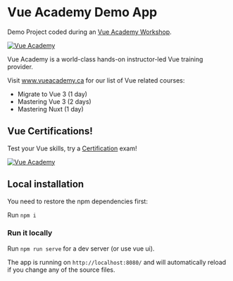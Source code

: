 # Vue Academy Demo App

Demo Project coded during an <a href="https://vue.ac" target="_blank">Vue Academy Workshop</a>.

[![Vue Academy](https://www.vueacademy.ca/images/classroom.jpeg "Vue Academy")](https://www.vueacademy.ca)

Vue Academy is a world-class hands-on instructor-led Vue training provider.

Visit www.vueacademy.ca for our list of Vue related courses:
* Migrate to Vue 3 (1 day)
* Mastering Vue 3 (2 days)
* Mastering Nuxt (1 day)

## Vue Certifications!

Test your Vue skills, try a <a href="https://www.vueacademy.ca/certification" target="_blank">Certification</a> exam!

[![Vue Academy](https://www.vueacademy.ca/images/certification-badge.png "Vue Certifications")](https://www.vueacademy.ca/certification)


## Local installation

You need to restore the npm dependencies first:

Run `npm i`

### Run it locally

Run `npm run serve` for a dev server (or use vue ui).

The app is running on `http://localhost:8080/` and will automatically reload if you change any of the source files.